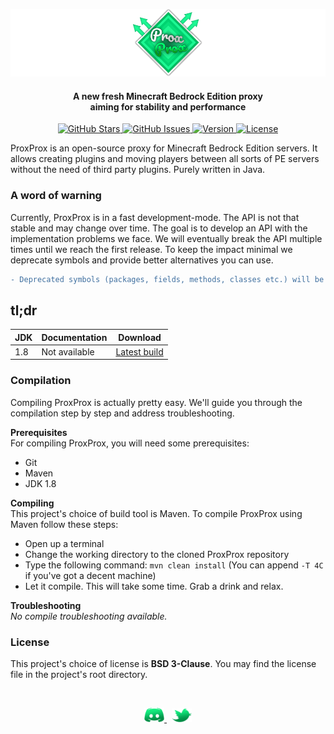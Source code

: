 ![ProxProx](.github/ASSETS/logo_optimized.png)

<h4 align="center">A new fresh Minecraft Bedrock Edition proxy<br>aiming for stability and performance</h4>
<p align="center">
  
  <!-- STAR BADGE -->
  <a href="https://github.com/GoMint/ProxProx/stargazers">
    <img alt="GitHub Stars" src="https://img.shields.io/github/stars/GoMint/ProxProx.svg">
  </a>
  <!-- ISSUES BADGE -->
  <a href="https://github.com/GoMint/ProxProx/issues">
    <img alt="GitHub Issues" src="https://img.shields.io/github/issues/GoMint/ProxProx.svg">
  </a>
  <!-- VERSION BADGE -->
  <a href="https://github.com/GoMint/ProxProx">
    <img alt="Version" src="https://img.shields.io/badge/version-0.0.1-green.svg">
  </a>
  <!-- LICENSE BADGE -->
  <a href="https://opensource.org/licenses/BSD-3-Clause">
    <img alt="License" src="https://img.shields.io/badge/License-BSD%203--Clause-blue.svg">
  </a>

</p>

ProxProx is an open-source proxy for Minecraft Bedrock Edition servers. It allows creating plugins and moving players between all sorts of PE servers without the need of third party plugins. Purely written in Java.

### A word of warning
Currently, ProxProx is in a fast development-mode. The API is not that stable and may change over time. The goal is to develop an API with the implementation problems we face. We will eventually break the API multiple times until we reach the first release. To keep the impact minimal we deprecate symbols and provide better alternatives you can use.

```diff
- Deprecated symbols (packages, fields, methods, classes etc.) will be deleted after two weeks of deprecation
```

## tl;dr
| JDK  | Documentation | Download                                                    |
| ---- | ------------- | ----------------------------------------------------------- |
| 1.8  | Not available | [Latest build](https://travis-ci.org/GoMint/ProxProx) |

### Compilation
Compiling ProxProx is actually pretty easy. We'll guide you through the compilation step by step and address troubleshooting.

**Prerequisites**<br>
For compiling ProxProx, you will need some prerequisites:
- Git
- Maven
- JDK 1.8
 
**Compiling**<br>
This project's choice of build tool is Maven. To compile ProxProx using Maven follow these steps:
- Open up a terminal
- Change the working directory to the cloned ProxProx repository
- Type the following command: `mvn clean install` (You can append `-T 4C` if you've got a decent machine)
- Let it compile. This will take some time. Grab a drink and relax.

**Troubleshooting**<br>
_No compile troubleshooting available._

### License
This project's choice of license is **BSD 3-Clause**. You may find the license file in the project's root directory.

<br>
<p align="center">
  
  <!-- DISCORD -->
  <a href="https://discord.gg/qC4nJVN">
    <img width="32" alt="Discord Logo" src=".github/ASSETS/logo_discord.png">
  </a>
  &nbsp;
  <!-- TWITTER -->
  <a href="https://twitter.com/GomintPe">
    <img width="32" alt="Twitter Logo" src=".github/ASSETS/logo_twitter.png">
  </a>

</p>
